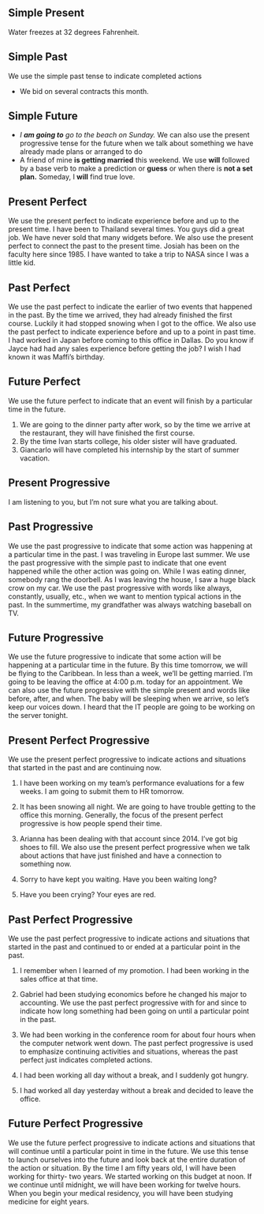 ## Simple Present
Water freezes at 32 degrees Fahrenheit.
## Simple Past
We use the simple past tense to indicate completed actions
* We bid on several contracts this month.
## Simple Future
* *I **am going to** go to the beach on Sunday.*
We can also use the present progressive tense for the future when we talk about something we have already made plans or arranged to do
* A friend of mine **is getting married** this weekend.
We use **will** followed by a base verb to make a prediction or **guess** or when there is **not a set plan.**
Someday, I **will** find true love.
## Present Perfect
We use the present perfect to indicate experience before and up to the present time.
I have been to Thailand several times.
You guys did a great job. We have never sold that many widgets before.
We also use the present perfect to connect the past to the present time.
Josiah has been on the faculty here since 1985.
I have wanted to take a trip to NASA since I was a little kid.
## Past Perfect
We use the past perfect to indicate the earlier of two events that happened in the past.
By the time we arrived, they had already finished the first course.
Luckily it had stopped snowing when I got to the office.
We also use the past perfect to indicate experience before and up to a point in past time.
I had worked in Japan before coming to this office in Dallas.
Do you know if Jayce had had any sales experience before getting the job?
I wish I had known it was Maffi’s birthday.
## Future Perfect
We use the future perfect to indicate that an event will finish by a particular time in the future.
1. We are going to the dinner party after work, so by the time we arrive at the restaurant, they will have finished the first course.
2. By the time Ivan starts college, his older sister will have graduated.
3. Giancarlo will have completed his internship by the start of summer vacation.
## Present Progressive
I am listening to you, but I’m not sure what you are talking about.
## Past Progressive
We use the past progressive to indicate that some action was happening at a particular time in the past.
I was traveling in Europe last summer.
We use the past progressive with the simple past to indicate that one event happened while the other action was going on.
While I was eating dinner, somebody rang the doorbell.
As I was leaving the house, I saw a huge black crow on my car.
We use the past progressive with words like always, constantly, usually, etc., when we want to mention typical actions in the past.
In the summertime, my grandfather was always watching baseball on TV.
## Future Progressive
We use the future progressive to indicate that some action will be happening at a particular time in the future.
By this time tomorrow, we will be flying to the Caribbean.
In less than a week, we’ll be getting married.
I’m going to be leaving the office at 4:00 p.m. today for an appointment.
We can also use the future progressive with the simple present and words like before, after, and when.
The baby will be sleeping when we arrive, so let’s keep our voices down.
I heard that the IT people are going to be working on the server tonight.

## Present Perfect Progressive
We use the present perfect progressive to indicate actions and situations that started in the past and are continuing now.
1. I have been working on my team’s performance evaluations for a few weeks. I am going to submit them to HR tomorrow.
2. It has been snowing all night. We are going to have trouble getting to the office this morning.
Generally, the focus of the present perfect progressive is how people spend their time.
1. Arianna has been dealing with that account since 2014. I’ve got big shoes to fill.
We also use the present perfect progressive when we talk about actions that have just finished and have a connection to something now.
1. Sorry to have kept you waiting. Have you been waiting long?
    
2. Have you been crying? Your eyes are red.

## Past Perfect Progressive
We use the past perfect progressive to indicate actions and situations that started in the past and continued to or ended at a particular point in the past.
1. I remember when I learned of my promotion. I had been working in the sales office at that time.
    
2. Gabriel had been studying economics before he changed his major to accounting.
We use the past perfect progressive with for and since to indicate how long something had been going on until a particular point in the past.
1. We had been working in the conference room for about four hours when the computer network went down.
The past perfect progressive is used to emphasize continuing activities and situations, whereas the past perfect just indicates completed actions.
1. I had been working all day without a break, and I suddenly got hungry.
2. I had worked all day yesterday without a break and decided to leave the office.

## Future Perfect Progressive
We use the future perfect progressive to indicate actions and situations that will continue until a particular point in time in the future. We use this tense to launch ourselves into the future and look back at the entire duration of the action or situation.
By the time I am fifty years old, I will have been working for thirty- two years.
We started working on this budget at noon. If we continue until midnight, we will have been working for twelve hours.
When you begin your medical residency, you will have been studying medicine for eight years.